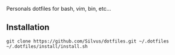 Personals dotfiles for bash, vim, bin, etc...

Installation
------------

```shell
git clone https://github.com/Silvus/dotfiles.git ~/.dotfiles
~/.dotfiles/install/install.sh
```
